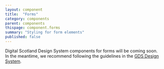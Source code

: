 ```yaml
---
layout: component
title:  "Forms"
category: components
parent: components
thispage: component.forms
summary: "Styling for form elements"
published: false
---
```

Digital Scotland Design System components for forms will be coming soon. In the meantime, we recommend following the guidelines in the [GDS Design System](https://design-system.service.gov.uk/).
